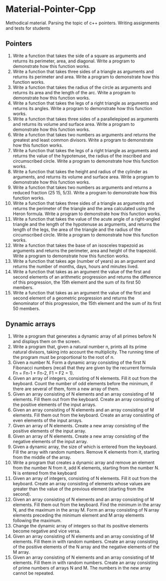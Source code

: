 # Material-Pointer-Cpp

Methodical material. Parsing the topic of c++ pointers. Writing assignments and tests for students

## Pointers

1. Write a function that takes the side of a square as arguments and returns its perimeter, area, and diagonal. Write a program to demonstrate how this function works.
2. Write a function that takes three sides of a triangle as arguments and returns its perimeter and area. Write a program to demonstrate how this function works.
3. Write a function that takes the radius of the circle as arguments and returns its area and the length of the arc. Write a program to demonstrate how this function works.
4. Write a function that takes the legs of a right triangle as arguments and returns its angles. Write a program to demonstrate how this function works.
5. Write a function that takes three sides of a parallelepiped as arguments and returns its volume and surface area. Write a program to demonstrate how this function works.
6. Write a function that takes two numbers as arguments and returns the greatest and least common divisors. Write a program to demonstrate how this function works.
7. Write a function that takes the legs of a right triangle as arguments and returns the value of the hypotenuse, the radius of the inscribed and circumscribed circle. Write a program to demonstrate how this function works.
8. Write a function that takes the height and radius of the cylinder as arguments, and returns its volume and surface area. Write a program to demonstrate how this function works.
9. Write a function that takes two numbers as arguments and returns a reduced fraction (25 15, 5/3). Write a program to demonstrate how this function works.
10. Write a function that takes three sides of a triangle as arguments and returns the perimeter of the triangle and the area calculated using the Heron formula. Write a program to demonstrate how this function works.
11. Write a function that takes the value of the acute angle of a right-angled triangle and the length of the hypotenuse as arguments, and returns the length of the legs, the area of the triangle and the radius of the circumscribed circle. Write a program to demonstrate how this function works.
12. Write a function that takes the base of an isosceles trapezoid as arguments and returns the perimeter, area and height of the trapezoid. Write a program to demonstrate how this function works.
13. Write a function that takes age (number of years) as an argument and returns the number of months, days, hours and minutes lived.
14. Write a function that takes as an argument the value of the first and second elements of an arithmetic progression and returns the difference of this progression, the 15th element and the sum of its first 50 members.
15. Write a function that takes as an argument the value of the first and second element of a geometric progression and returns the denominator of this progression, the 15th element and the sum of its first 50 members.

## Dynamic arrays

1. Write a program that generates a dynamic array of all primes before N and displays them on the screen.
2. Write a program that, given a natural number n, prints all its prime natural divisors, taking into account the multiplicity. The running time of the program must be proportional to the root of n.
3. Given a number N. Form a dynamic array consisting of the first N Fibonacci numbers (recall that they are given by the recurrent formula Fn = Fn-1 + Fn-2, F1 = F2 = 1).
4. Given an array of integers, consisting of N elements. Fill it out from the keyboard. Count the number of odd elements before the minimum, if there are several of them, form a new array of them.
5. Given an array consisting of N elements and an array consisting of M elements. Fill them out from the keyboard. Create an array consisting of the positive elements of the input arrays.
6. Given an array consisting of N elements and an array consisting of M elements. Fill them out from the keyboard. Create an array consisting of even elements of the input arrays.
7. Given an array of N elements. Create a new array consisting of the positive elements of the input array.
8. Given an array of N elements. Create a new array consisting of the negative elements of the input array.
9. Given a dynamic array, the size of which is entered from the keyboard. Fill the array with random numbers. Remove K elements from it, starting from the middle of the array.
10. Write a program that creates a dynamic array and remove an element from the number N from it, add K elements, starting from the number N. N is entered from the keyboard
11. Given an array of integers, consisting of N elements. Fill it out from the keyboard. Create an array consisting of elements whose values are greater than the value of the previous element (starting from the second).
12. Given an array consisting of N elements and an array consisting of M elements. Fill them out from the keyboard. Find the minimum in the array N, and the maximum in the array M. Form an array consisting of N array elements preceding the minimum element and M array elements following the maximum.
13. Change the dynamic array of integers so that its positive elements become negative and vice versa.
14. Given an array consisting of N elements and an array consisting of M elements. Fill them in with random numbers. Create an array consisting of the positive elements of the N array and the negative elements of the M array.
15. Given an array consisting of N elements and an array consisting of M elements. Fill them in with random numbers. Create an array consisting of prime numbers of arrays N and M. The numbers in the new array cannot be repeated.
